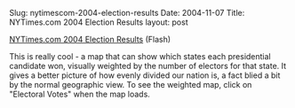 Slug: nytimescom-2004-election-results
Date: 2004-11-07
Title: NYTimes.com 2004 Election Results
layout: post

<a href="http://www.nytimes.com/packages/html/politics/2004_ELECTIONRESULTS_GRAPHIC/">NYTimes.com 2004 Election Results</a> (Flash)

This is really cool - a map that can show which states each presidential candidate won, visually weighted by the number of electors for that state. It gives a better picture of how evenly divided our nation is, a fact blied a bit by the normal geographic view. To see the weighted map, click on &quot;Electoral Votes&quot; when the map loads.
